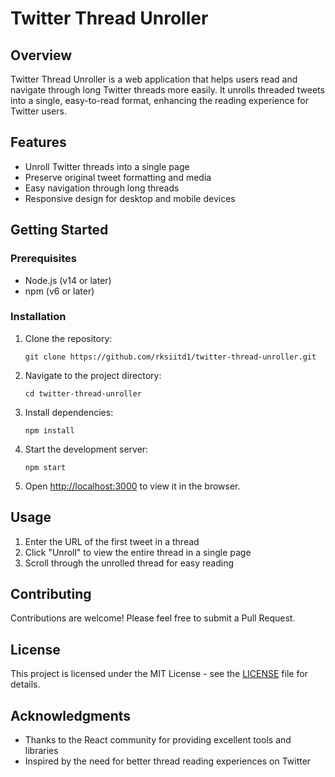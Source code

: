 # Twitter Thread Unroller

## Overview

Twitter Thread Unroller is a web application that helps users read and navigate through long Twitter threads more easily. It unrolls threaded tweets into a single, easy-to-read format, enhancing the reading experience for Twitter users.

## Features

- Unroll Twitter threads into a single page
- Preserve original tweet formatting and media
- Easy navigation through long threads
- Responsive design for desktop and mobile devices

## Getting Started

### Prerequisites

- Node.js (v14 or later)
- npm (v6 or later)

### Installation

1. Clone the repository:
   ```
   git clone https://github.com/rksiitd1/twitter-thread-unroller.git
   ```

2. Navigate to the project directory:
   ```
   cd twitter-thread-unroller
   ```

3. Install dependencies:
   ```
   npm install
   ```

4. Start the development server:
   ```
   npm start
   ```

5. Open [http://localhost:3000](http://localhost:3000) to view it in the browser.

## Usage

1. Enter the URL of the first tweet in a thread
2. Click "Unroll" to view the entire thread in a single page
3. Scroll through the unrolled thread for easy reading

## Contributing

Contributions are welcome! Please feel free to submit a Pull Request.

## License

This project is licensed under the MIT License - see the [LICENSE](LICENSE) file for details.

## Acknowledgments

- Thanks to the React community for providing excellent tools and libraries
- Inspired by the need for better thread reading experiences on Twitter